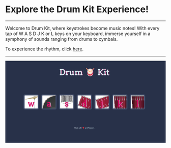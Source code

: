 <!DOCTYPE html>
<html lang="en">
<head>
    <meta charset="UTF-8">
    <meta name="viewport" content="width=device-width, initial-scale=1.0">
    
</head>
<body>
    <h1>Explore the Drum Kit Experience!</h1>
    <hr>
    <p>Welcome to Drum Kit, where keystrokes become music notes! With every tap of W A S D J K or L keys on your keyboard, immerse yourself in a symphony of sounds ranging from drums to cymbals.</p>
    
  <p>To experience the rhythm, click <a href="https://itzdiv.github.io/Drum-Kit/" >here</a>.</p>
    <hr>
    <img src="https://github.com/itzdiv/Drum-Kit/blob/main/images/image.png" alt="Drum Kit Preview">
</body>
</html>
